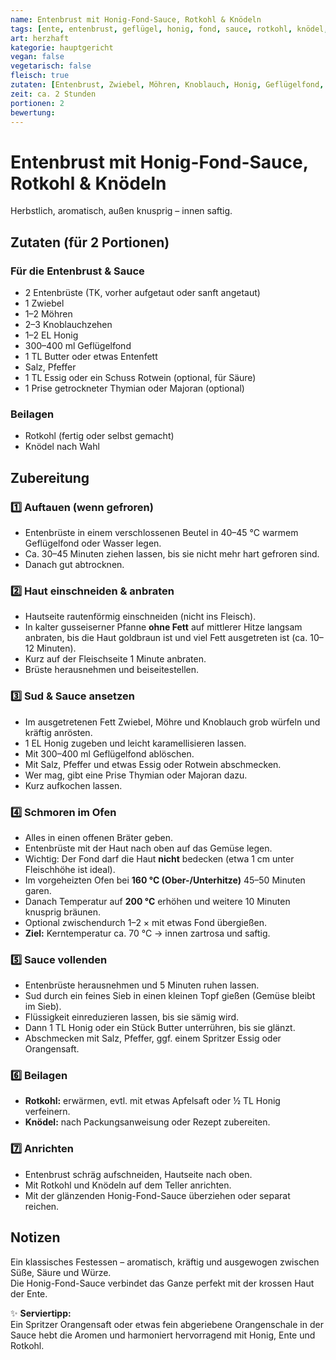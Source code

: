 ```yaml
---
name: Entenbrust mit Honig-Fond-Sauce, Rotkohl & Knödeln
tags: [ente, entenbrust, geflügel, honig, fond, sauce, rotkohl, knödel, festlich, weihnachten, herzhaft, ofengericht, hauptgericht, fleisch, sonntagsessen, herbstlich, braten, klassiker]
art: herzhaft
kategorie: hauptgericht
vegan: false
vegetarisch: false
fleisch: true
zutaten: [Entenbrust, Zwiebel, Möhren, Knoblauch, Honig, Geflügelfond, Butter, Salz, Pfeffer, Essig, Rotwein, Thymian, Majoran, Rotkohl, Knödel]
zeit: ca. 2 Stunden
portionen: 2
bewertung: 
---
```


# Entenbrust mit Honig-Fond-Sauce, Rotkohl & Knödeln

Herbstlich, aromatisch, außen knusprig – innen saftig.

## Zutaten (für 2 Portionen)

### Für die Entenbrust & Sauce
- 2 Entenbrüste (TK, vorher aufgetaut oder sanft angetaut)  
- 1 Zwiebel  
- 1–2 Möhren  
- 2–3 Knoblauchzehen  
- 1–2 EL Honig  
- 300–400 ml Geflügelfond  
- 1 TL Butter oder etwas Entenfett  
- Salz, Pfeffer  
- 1 TL Essig oder ein Schuss Rotwein (optional, für Säure)  
- 1 Prise getrockneter Thymian oder Majoran (optional)  

### Beilagen
- Rotkohl (fertig oder selbst gemacht)  
- Knödel nach Wahl  

## Zubereitung

### 1️⃣ Auftauen (wenn gefroren)
- Entenbrüste in einem verschlossenen Beutel in 40–45 °C warmem Geflügelfond oder Wasser legen.  
- Ca. 30–45 Minuten ziehen lassen, bis sie nicht mehr hart gefroren sind.  
- Danach gut abtrocknen.  

### 2️⃣ Haut einschneiden & anbraten
- Hautseite rautenförmig einschneiden (nicht ins Fleisch).  
- In kalter gusseiserner Pfanne **ohne Fett** auf mittlerer Hitze langsam anbraten, bis die Haut goldbraun ist und viel Fett ausgetreten ist (ca. 10–12 Minuten).  
- Kurz auf der Fleischseite 1 Minute anbraten.  
- Brüste herausnehmen und beiseitestellen.  

### 3️⃣ Sud & Sauce ansetzen
- Im ausgetretenen Fett Zwiebel, Möhre und Knoblauch grob würfeln und kräftig anrösten.  
- 1 EL Honig zugeben und leicht karamellisieren lassen.  
- Mit 300–400 ml Geflügelfond ablöschen.  
- Mit Salz, Pfeffer und etwas Essig oder Rotwein abschmecken.  
- Wer mag, gibt eine Prise Thymian oder Majoran dazu.  
- Kurz aufkochen lassen.  

### 4️⃣ Schmoren im Ofen
- Alles in einen offenen Bräter geben.  
- Entenbrüste mit der Haut nach oben auf das Gemüse legen.  
- Wichtig: Der Fond darf die Haut **nicht** bedecken (etwa 1 cm unter Fleischhöhe ist ideal).  
- Im vorgeheizten Ofen bei **160 °C (Ober-/Unterhitze)** 45–50 Minuten garen.  
- Danach Temperatur auf **200 °C** erhöhen und weitere 10 Minuten knusprig bräunen.  
- Optional zwischendurch 1–2 × mit etwas Fond übergießen.  
- **Ziel:** Kerntemperatur ca. 70 °C → innen zartrosa und saftig.  

### 5️⃣ Sauce vollenden
- Entenbrüste herausnehmen und 5 Minuten ruhen lassen.  
- Sud durch ein feines Sieb in einen kleinen Topf gießen (Gemüse bleibt im Sieb).  
- Flüssigkeit einreduzieren lassen, bis sie sämig wird.  
- Dann 1 TL Honig oder ein Stück Butter unterrühren, bis sie glänzt.  
- Abschmecken mit Salz, Pfeffer, ggf. einem Spritzer Essig oder Orangensaft.  

### 6️⃣ Beilagen
- **Rotkohl:** erwärmen, evtl. mit etwas Apfelsaft oder ½ TL Honig verfeinern.  
- **Knödel:** nach Packungsanweisung oder Rezept zubereiten.  

### 7️⃣ Anrichten
- Entenbrust schräg aufschneiden, Hautseite nach oben.  
- Mit Rotkohl und Knödeln auf dem Teller anrichten.  
- Mit der glänzenden Honig-Fond-Sauce überziehen oder separat reichen.  

## Notizen
Ein klassisches Festessen – aromatisch, kräftig und ausgewogen zwischen Süße, Säure und Würze.  
Die Honig-Fond-Sauce verbindet das Ganze perfekt mit der krossen Haut der Ente.  

✨ **Serviertipp:**  
Ein Spritzer Orangensaft oder etwas fein abgeriebene Orangenschale in der Sauce hebt die Aromen und harmoniert hervorragend mit Honig, Ente und Rotkohl.
